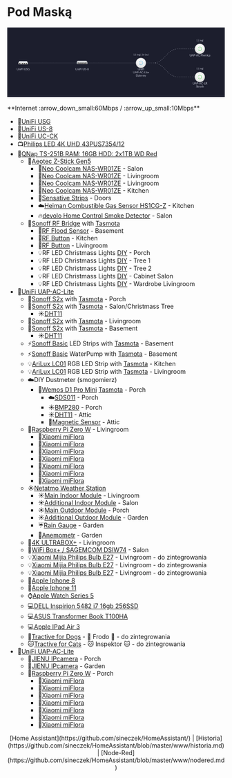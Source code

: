 # Pod Maską

<p align="center">
  <img width="800" src="https://github.com/sineczek/HomeAssistant/blob/master/www/unifi.png">
</p>
**Internet :arrow_down_small:60Mbps / :arrow_up_small:10Mbps**

- :large_blue_diamond:[UniFi USG](https://www.ui.com/unifi-routing/usg/ "UniFi USG")
- :large_blue_diamond:[UniFi US-8](https://www.ui.com/unifi-switching/unifi-switch-8/ "UniFi US-8")
 - :key:[UniFi UC-CK](https://www.ui.com/unifi/unifi-cloud-key/ "UniFi UC-CK")
 - :tv:[Philips LED 4K UHD 43PUS7354/12](https://www.philips.pl/c-p/43PUS7354_12/7300-series-telewizor-led-4k-uhd-android-z-3-stronnym-systemem-ambilight "Philips LED 4K UHD 43PUS7354/12")    
 - :small_blue_diamond:[QNap TS-251B RAM: 16GB  HDD: 2x1TB WD Red](https://www.qnap.com/pl-pl/product/ts-251b "QNap TS-251B RAM: 16GB  HDD: 2x1TB WD Red")
     - :twisted_rightwards_arrows:[Aeotec Z-Stick Gen5](https://aeotec.com/z-wave-usb-stick/ "Aeotec Z-Stick Gen5")
         - :electric_plug:[Neo Coolcam NAS-WR01ZE](https://pl.aliexpress.com/item/32787926055.html "Neo Coolcam NAS-WR01ZE") - Salon
         - :electric_plug:[Neo Coolcam NAS-WR01ZE](https://pl.aliexpress.com/item/32787926055.html "Neo Coolcam NAS-WR01ZE") - Livingroom
         - :electric_plug:[Neo Coolcam NAS-WR01ZE](https://pl.aliexpress.com/item/32787926055.html "Neo Coolcam NAS-WR01ZE") - Livingroom
         - :electric_plug:[Neo Coolcam NAS-WR01ZE](https://pl.aliexpress.com/item/32787926055.html "Neo Coolcam NAS-WR01ZE") - Kitchen
         - :door:[Sensative Strips](https://sensative.com/strips/ "Sensative Strips") - Doors
         - :cloud:[Heiman Combustible Gas Sensor HS1CG-Z](http://www.heimantech.com/product/?type=detail&id=34 "Heiman Combustible Gas Sensor HS1CG-Z") - Kitchen
         - :fire:[devolo Home Control Smoke Detector](https://www.devolo.co.uk/devolo-home-control-smoke-detector "devolo Home Control Smoke Detector") - Salon
     - :twisted_rightwards_arrows:[Sonoff RF Bridge](https://sonoff.tech/product/accessories/433-rf-bridge "Sonoff RF Bridge") with [Tasmota](https://github.com/arendst/Tasmota "Tasmota")
         - :ocean:[RF Flood Sensor](https://www.houseiq.pl/pl/p/Czujnik-zalania-z-antena-RF-433-MHz-Daleki-zasieg/776 "RF Flood Sensor") - Basement
         - :radio_button:[RF Button](https://www.houseiq.pl/pl/p/Pilot-1-kanalowy-RF433MHz-Przycisk-dzwonek/826 "RF Button") - Kitchen
         - :radio_button:[RF Button](https://www.houseiq.pl/pl/p/Pilot-1-kanalowy-RF433MHz-Przycisk-dzwonek/826 "RF Button") - Livingroom      
         - :bulb:RF LED Christmass Lights [DIY](https://pl.aliexpress.com/item/33008266249.html?spm=a2g0s.9042311.0.0.27425c0fTLgmi8 "DIY") - Porch
         - :bulb:RF LED Christmass Lights [DIY](https://pl.aliexpress.com/item/33008266249.html?spm=a2g0s.9042311.0.0.27425c0fTLgmi8 "DIY") - Tree 1
         - :bulb:RF LED Christmass Lights [DIY](https://pl.aliexpress.com/item/33008266249.html?spm=a2g0s.9042311.0.0.27425c0fTLgmi8 "DIY") - Tree 2
         - :bulb:RF LED Christmass Lights [DIY](https://pl.aliexpress.com/item/33008266249.html?spm=a2g0s.9042311.0.0.27425c0fTLgmi8 "DIY") - Cabinet Salon
         - :bulb:RF LED Christmass Lights [DIY](https://pl.aliexpress.com/item/33008266249.html?spm=a2g0s.9042311.0.0.27425c0fTLgmi8 "DIY") - Wardrobe Livingroom
 - :signal_strength:[UniFi UAP-AC-Lite](https://www.ui.com/unifi/unifi-ap-ac-lite/ "UniFi UAP-AC-Lite")
     - :electric_plug:[Sonoff S2x](https://sonoff.tech/product/wifi-smart-plugs/s20 "Sonoff S2x") with [Tasmota](https://github.com/arendst/Tasmota "Tasmota") - Porch
     - :electric_plug:[Sonoff S2x](https://sonoff.tech/product/wifi-smart-plugs/s20 "Sonoff S2x") with [Tasmota](https://github.com/arendst/Tasmota "Tasmota") - Salon/Christmass Tree
         - :sunny:[DHT11](https://www.banggood.com/3Pcs-KY-015-DHT11-Temperature-Humidity-Sensor-Module-For-Arduino-p-983260.html?rmmds=search&cur_warehouse=CN "DHT11")
     - :electric_plug:[Sonoff S2x](https://sonoff.tech/product/wifi-smart-plugs/s20 "Sonoff S2x") with [Tasmota](https://github.com/arendst/Tasmota "Tasmota") - Livingroom
     - :electric_plug:[Sonoff S2x](https://sonoff.tech/product/wifi-smart-plugs/s20 "Sonoff S2x") with [Tasmota](https://github.com/arendst/Tasmota "Tasmota") - Basement
         - :sunny:[DHT11](https://www.banggood.com/3Pcs-KY-015-DHT11-Temperature-Humidity-Sensor-Module-For-Arduino-p-983260.html?rmmds=search&cur_warehouse=CN "DHT11")
     - :zap:[Sonoff Basic](https://sonoff.tech/product/wifi-diy-smart-switches/basicr2 "Sonoff Basic") LED Strips with [Tasmota](https://github.com/arendst/Tasmota "Tasmota") - Basement
     - :zap:[Sonoff Basic](https://sonoff.tech/product/wifi-diy-smart-switches/basicr2 "Sonoff Basic") WaterPump with [Tasmota](https://github.com/arendst/Tasmota "Tasmota") - Basement
     - :bulb:[AriLux LC01](https://www.banggood.com/ARILUX-AL-LC01-Super-Mini-LED-WIFI-Smart-RGB-Controller-For-RGB-LED-Strip-Light-DC-9-12V-p-1058603.html?cur_warehouse=CN "AriLux LC01") RGB LED Strip with [Tasmota](https://github.com/arendst/Tasmota "Tasmota") - Kitchen
     - :bulb:[AriLux LC01](https://www.banggood.com/ARILUX-AL-LC01-Super-Mini-LED-WIFI-Smart-RGB-Controller-For-RGB-LED-Strip-Light-DC-9-12V-p-1058603.html?cur_warehouse=CN "AriLux LC01") RGB LED Strip with [Tasmota](https://github.com/arendst/Tasmota "Tasmota") - Livingroom
     - :cloud:DIY Dustmeter (smogomierz)
         - :floppy_disk:[Wemos D1 Pro Mini](https://www.banggood.com/Geekcreit-D1-Mini-Pro-16-Module-ESP8266-Series-WiFi-Wireless-Antenna-p-1144951.html?rmmds=search&cur_warehouse=CN "Wemos D1 Pro Mini") [Tasmota](https://github.com/arendst/Tasmota "Tasmota") - Porch 
             - :cloud:[SDS011](https://www.banggood.com/Geekcreit-Nova-PM-Sensor-SDS011-High-Precision-Laser-PM2_5-Air-Quality-Detection-Sensor-Module-Tester-p-1144246.html?rmmds=search&cur_warehouse=CN "SDS011") - Porch
             - :sunny:[BMP280](https://www.banggood.com/GY-21P-Atmospheric-Humidity-Temperature-Sensor-Barometric-Pressure-BMP280-SI7021-p-1200466.html?rmmds=search&cur_warehouse=CN "BMP280") - Porch
             - :sunny:[DHT11](https://www.banggood.com/3Pcs-KY-015-DHT11-Temperature-Humidity-Sensor-Module-For-Arduino-p-983260.html?rmmds=search&cur_warehouse=CN "DHT11") - Attic
             - :door:[Magnetic Sensor](https://www.banggood.com/Door-Or-Window-Contact-Magnetic-Reed-Switch-Alarm-p-91677.html?rmmds=search&cur_warehouse=CN "Magnetic Sensor") - Attic
     - :floppy_disk:[Raspberry Pi Zero W](https://botland.com.pl/pl/moduly-i-zestawy-raspberry-pi-zero/8743-zestaw-raspberry-pi-zero-w-all-in-one-5903351240116.html "Raspberry Pi Zero W") - Livingroom
         - :sunflower:[Xiaomi miFlora](https://www.aliexpress.com/i/32949499909.html "Xiaomi miFlora")
         - :sunflower:[Xiaomi miFlora](https://www.aliexpress.com/i/32949499909.html "Xiaomi miFlora")
         - :sunflower:[Xiaomi miFlora](https://www.aliexpress.com/i/32949499909.html "Xiaomi miFlora")
         - :sunflower:[Xiaomi miFlora](https://www.aliexpress.com/i/32949499909.html "Xiaomi miFlora")
         - :sunflower:[Xiaomi miFlora](https://www.aliexpress.com/i/32949499909.html "Xiaomi miFlora")
         - :sunflower:[Xiaomi miFlora](https://www.aliexpress.com/i/32949499909.html "Xiaomi miFlora")
         - :sunflower:[Xiaomi miFlora](https://www.aliexpress.com/i/32949499909.html "Xiaomi miFlora")
     - :sunny:[Netatmo Weather Station](https://www.netatmo.com/pl-pl/weather/weatherstation "Netatmo Weather Station")
         - :sunny:[Main Indoor Module](https://shop.netatmo.com/pln_pl/weatherstation.html "Main Indoor Module") - Livingroom
         - :sunny:[Additional Indoor Module](https://shop.netatmo.com/pln_pl/additional-indoor-module.html "Additional Indor Module") - Salon
         - :sunny:[Main Outdoor Module](https://shop.netatmo.com/pln_pl/weatherstation.html "Main Outdoor Module") - Porch
         - :sunny:[Additional Outdoor Module](https://shop.netatmo.com/pln_pl/netatmo-outdoor-module.html "Additional Outdoor Module") - Garden
         - :umbrella:[Rain Gauge](https://shop.netatmo.com/pln_pl/rain-gauge.html "Rain Gauge") - Garden
         - :flags:[Anemometr](https://shop.netatmo.com/pln_pl/wind-gauge.html "Anemometr") - Garden
     - :satellite:[4K ULTRABOX+](https://pl.canalplus.com/dekodery/4k-ultrabox "4K ULTRABOX+") - Livingroom
     - :satellite:[WiFi Box+ / SAGEMCOM DSIW74](https://pl.canalplus.com/dekodery/wifibox "WiFi Box+ / SAGEMCOM DSIW74") - Salon 
     - :bulb:[Xiaomi Mijia Philips Bulb E27](https://pl.aliexpress.com/item/32839562830.html?spm=a2g0s.9042311.0.0.7f865c0fx7z0x4 "Xiaomi Mijia Philips Bulb E27") - Livingroom - do zintegrowania
     - :bulb:[Xiaomi Mijia Philips Bulb E27](https://pl.aliexpress.com/item/32839562830.html?spm=a2g0s.9042311.0.0.7f865c0fx7z0x4 "Xiaomi Mijia Philips Bulb E27") - Livingroom - do zintegrowania
     - :bulb:[Xiaomi Mijia Philips Bulb E27](https://pl.aliexpress.com/item/32839562830.html?spm=a2g0s.9042311.0.0.7f865c0fx7z0x4 "Xiaomi Mijia Philips Bulb E27") - Livingroom - do zintegrowania
     - :iphone:[Apple Iphone 8](https://www.apple.com/pl/shop/buy-iphone/iphone-8 "Apple Iphone 8")
     - :iphone:[Apple Iphone 11](https://www.apple.com/pl/iphone-11/ "Apple Iphone 11")
     - :watch:[Apple Watch Series 5](https://www.apple.com/pl/apple-watch-series-5/ "Apple Watch Series 5")
     - :computer:[DELL Inspirion 5482 i7 16gb 256SSD](https://www.dell.com/pl-pl/shop/cty/pdp/spd/inspiron-15-5593-laptop/cn59307 "DELL Inspirion 5482")
     - :computer:[ASUS Transformer Book T100HA](https://www.asus.com/pl/2-in-1-PCs/ASUS_Transformer_Book_T100HA/ "ASUS transformer Book T100HA")
     - :computer:[Apple IPad Air 3](https://www.apple.com/pl/shop/buy-ipad/ipad-air "Apple Ipad Air 3")
     - :dog:[Tractive for Dogs](https://tractive.com/en/pd/gps-tracker-dog "Tractive for Dogs") - :dog: Frodo :dog: - do zintegrowania
     - :cat:[Tractive for Cats](https://tractive.com/en/pd/gps-tracker-cat "Tractive for Cats") - :cat: Inspektor :cat: - do zintegrowania
 - :signal_strength:[UniFi UAP-AC-Lite](https://www.ui.com/unifi/unifi-ap-ac-lite/ "UniFi UAP-AC-Lite")
     - :movie_camera:[JIENU IPcamera](https://pl.aliexpress.com/item/32832214354.html?spm=a2g0s.9042311.0.0.27425c0fC4otI4 "JIENU IP Camera") - Porch
     - :movie_camera:[JIENU IPcamera](https://pl.aliexpress.com/item/32832214354.html?spm=a2g0s.9042311.0.0.27425c0fC4otI4 "JIENU IP Camera") - Garden
     - :floppy_disk:[Raspberry Pi Zero W](https://botland.com.pl/pl/moduly-i-zestawy-raspberry-pi-zero/8743-zestaw-raspberry-pi-zero-w-all-in-one-5903351240116.html "Raspberry Pi Zero W") - Porch
         - :sunflower:[Xiaomi miFlora](https://www.aliexpress.com/i/32949499909.html "Xiaomi miFlora")
         - :sunflower:[Xiaomi miFlora](https://www.aliexpress.com/i/32949499909.html "Xiaomi miFlora")
         - :sunflower:[Xiaomi miFlora](https://www.aliexpress.com/i/32949499909.html "Xiaomi miFlora")
         - :sunflower:[Xiaomi miFlora](https://www.aliexpress.com/i/32949499909.html "Xiaomi miFlora")
         - :sunflower:[Xiaomi miFlora](https://www.aliexpress.com/i/32949499909.html "Xiaomi miFlora")
         - :sunflower:[Xiaomi miFlora](https://www.aliexpress.com/i/32949499909.html "Xiaomi miFlora")
         - :sunflower:[Xiaomi miFlora](https://www.aliexpress.com/i/32949499909.html "Xiaomi miFlora")


<p align="center">
[Home Assistant](https://github.com/sineczek/HomeAssistant/) | [Historia](https://github.com/sineczek/HomeAssistant/blob/master/www/historia.md) | [Node-Red](https://github.com/sineczek/HomeAssistant/blob/master/www/nodered.md)
</p>